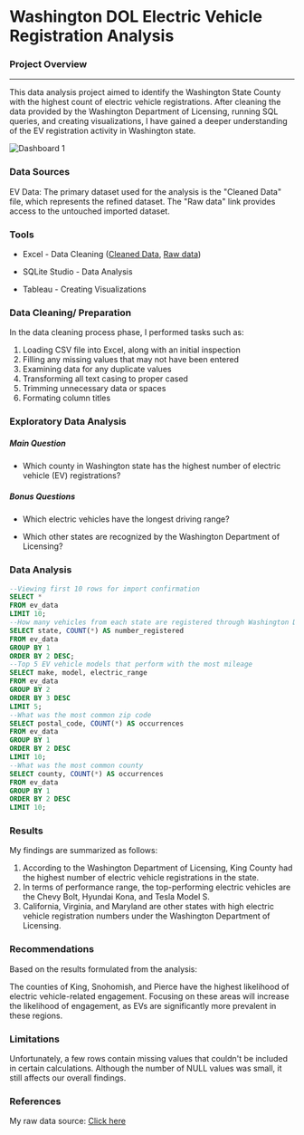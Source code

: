 # Washington DOL Electric Vehicle Registration Analysis

### Project Overview
---

This data analysis project aimed to identify the Washington State County with the highest count of electric vehicle registrations. After cleaning the data provided by the Washington Department of Licensing, running SQL queries, and creating visualizations, I have gained a deeper understanding of the EV registration activity in Washington state. 

![Dashboard 1](https://github.com/user-attachments/assets/9eec26f6-281b-4545-844a-9cacc90a1b60)


### Data Sources

EV Data: The primary dataset used for the analysis is the "Cleaned Data" file, which represents the refined dataset. The "Raw data" link provides access to the untouched imported dataset.

### Tools

- Excel - Data Cleaning ([Cleaned Data](cleaned_ev_data.csv), [Raw data](https://catalog.data.gov/dataset/electric-vehicle-population-data/resource/fa51be35-691f-45d2-9f3e-535877965e69))

- SQLite Studio - Data Analysis

- Tableau - Creating Visualizations


### Data Cleaning/ Preparation

In the data cleaning process phase, I performed tasks such as:
1. Loading CSV file into Excel, along with an initial inspection
2. Filling any missing values that may not have been entered
3. Examining data for any duplicate values
4. Transforming all text casing to proper cased
5. Trimming unnecessary data or spaces
6. Formating column titles

### Exploratory Data Analysis

##### Main Question
- Which county in Washington state has the highest number of electric vehicle (EV) registrations?
##### Bonus Questions
- Which electric vehicles have the longest driving range?

- Which other states are recognized by the Washington Department of Licensing?

### Data Analysis

```sql
--Viewing first 10 rows for import confirmation
SELECT * 
FROM ev_data
LIMIT 10;
--How many vehicles from each state are registered through Washington DOL
SELECT state, COUNT(*) AS number_registered
FROM ev_data
GROUP BY 1
ORDER BY 2 DESC;
--Top 5 EV vehicle models that perform with the most mileage
SELECT make, model, electric_range
FROM ev_data
GROUP BY 2
ORDER BY 3 DESC
LIMIT 5;
--What was the most common zip code 
SELECT postal_code, COUNT(*) AS occurrences
FROM ev_data
GROUP BY 1
ORDER BY 2 DESC
LIMIT 10;
--What was the most common county
SELECT county, COUNT(*) AS occurrences
FROM ev_data
GROUP BY 1
ORDER BY 2 DESC
LIMIT 10;
```

### Results

My findings are summarized as follows:

1. According to the Washington Department of Licensing, King County had the highest number of electric vehicle registrations in the state.
2. In terms of performance range, the top-performing electric vehicles are the Chevy Bolt, Hyundai Kona, and Tesla Model S.
3. California, Virginia, and Maryland are other states with high electric vehicle registration numbers under the Washington Department of Licensing.

### Recommendations

Based on the results formulated from the analysis:

The counties of King, Snohomish, and Pierce have the highest likelihood of electric vehicle-related engagement. Focusing on these areas will increase the likelihood of engagement, as EVs are significantly more prevalent in these regions.

### Limitations

Unfortunately, a few rows contain missing values that couldn't be included in certain calculations. Although the number of NULL values was small, it still affects our overall findings. 

### References

My raw data source: [Click here](https://catalog.data.gov/dataset/electric-vehicle-population-data/resource/fa51be35-691f-45d2-9f3e-535877965e69)

